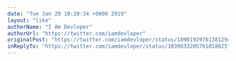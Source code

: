 ```yaml
---
date: "Tue Jan 29 10:20:34 +0000 2019"
layout: "like"
authorName: "I Am Devloper"
authorUrl: "https://twitter.com/iamdevloper"
originalPost: "https://twitter.com/iamdevloper/status/1090192976138129410"
inReplyTo: "https://twitter.com/iamdevloper/status/1039833205761818625"
---
```

